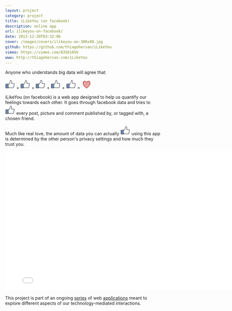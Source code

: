 ```yaml
---
layout: project
category: project
title: iLikeYou (on facebook)
description: online app
url: ilikeyou-on-facebook/
date: 2013-12-20T03:32:06
cover: /images/covers/ilikeyou-on-300x90.jpg
github: https://github.com/thiagohersan/iLikeYou
vimeo: https://vimeo.com/83561856
www: http://thiagohersan.com/iLikeYou
---
```

Anyone who understands big data will agree that: 

![](/images/projects/ilikeyou-on-facebook/like.png) + ![](/images/projects/ilikeyou-on-facebook/like.png) + ![](/images/projects/ilikeyou-on-facebook/like.png) + ![](/images/projects/ilikeyou-on-facebook/like.png) + ![](/images/projects/ilikeyou-on-facebook/like.png) = ![](/images/projects/ilikeyou-on-facebook/heart.png)

iLikeYou (on facebook) is a web app designed to help us quantify our feelings towards each other. It goes through facebook data and tries to ![](/images/projects/ilikeyou-on-facebook/like.png) every post, picture and comment published by, or tagged with, a chosen friend.

Much like real love, the amount of data you can actually ![](/images/projects/ilikeyou-on-facebook/like.png) using this app is determined by the other person's privacy settings and how much they trust you.

<div class="video-wrapper">
    <iframe src="//player.vimeo.com/video/83561856?title=0&amp;byline=0&amp;portrait=0" width="800" height="449" frameborder="0" webkitallowfullscreen="" mozallowfullscreen="" allowfullscreen=""></iframe>
</div>

This project is part of an ongoing [series](/project/ilikeme-on-facebook/ ) of web [applications](/project/ulikeme-on-facebook/) meant to explore different aspects of our technology-mediated interactions.
